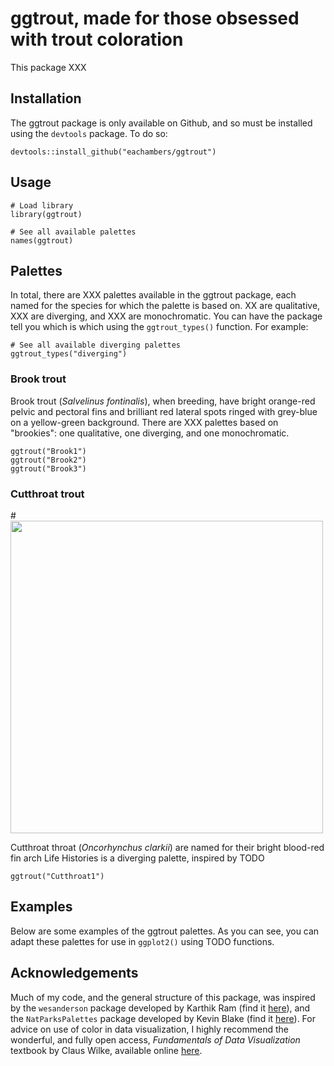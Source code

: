 # ggtrout, made for those obsessed with trout coloration

This package XXX

## Installation

The ggtrout package is only available on Github, and so must be installed using the `devtools` package. To do so:

```{r install}
devtools::install_github("eachambers/ggtrout")
```

## Usage

```{r usage}
# Load library
library(ggtrout)

# See all available palettes
names(ggtrout)
```

## Palettes

In total, there are XXX palettes available in the ggtrout package, each named for the species for which the palette is based on. XX are qualitative, XXX are diverging, and XXX are monochromatic. You can have the package tell you which is which using the `ggtrout_types()` function. For example:

```{r palette types}
# See all available diverging palettes
ggtrout_types("diverging")
```

### Brook trout

Brook trout (*Salvelinus fontinalis*), when breeding, have bright orange-red pelvic and pectoral fins and brilliant red lateral spots ringed with grey-blue on a yellow-green background. There are XXX palettes based on "brookies": one qualitative, one diverging, and one monochromatic.

```{r brookie}
ggtrout("Brook1")
ggtrout("Brook2")
ggtrout("Brook3")
```

### Cutthroat trout

#<img src="photos/Zoology.jpeg" align="center" height="500"/>

Cutthroat throat (*Oncorhynchus clarkii*) are named for their bright blood-red fin arch Life Histories is a diverging palette, inspired by TODO

```{r life hist}
ggtrout("Cutthroat1")
```
## Examples

Below are some examples of the ggtrout palettes. As you can see, you can adapt these palettes for use in `ggplot2()` using TODO functions.

## Acknowledgements

Much of my code, and the general structure of this package, was inspired by the `wesanderson` package developed by Karthik Ram (find it [here](https://github.com/karthik/wesanderson)), and the `NatParksPalettes` package developed by Kevin Blake (find it [here](https://github.com/kevinsblake/NatParksPalettes)). For advice on use of color in data visualization, I highly recommend the wonderful, and fully open access, *Fundamentals of Data Visualization* textbook by Claus Wilke, available online [here](https://clauswilke.com/dataviz/).
